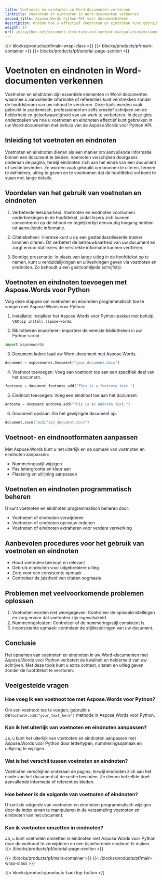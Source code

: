 ```yaml
---
title: Voetnoten en eindnoten in Word-documenten verkennen
linktitle: Voetnoten en eindnoten in Word-documenten verkennen
second_title: Aspose.Words Python-API voor documentbeheer
description: Ontdek hoe u effectief voetnoten en eindnoten kunt gebruiken in Word-documenten met Aspose.Words voor Python. Leer hoe u deze elementen programmatisch kunt toevoegen, aanpassen en beheren.
weight: 14
url: /nl/python-net/document-structure-and-content-manipulation/document-footnotes-endnotes/
---
```


{{< blocks/products/pf/main-wrap-class >}}
{{< blocks/products/pf/main-container >}}
{{< blocks/products/pf/tutorial-page-section >}}

# Voetnoten en eindnoten in Word-documenten verkennen


Voetnoten en eindnoten zijn essentiële elementen in Word-documenten waarmee u aanvullende informatie of referenties kunt verstrekken zonder de hoofdstroom van uw inhoud te verstoren. Deze tools worden vaak gebruikt in academisch, professioneel en zelfs creatief schrijven om de helderheid en geloofwaardigheid van uw werk te verbeteren. In deze gids onderzoeken we hoe u voetnoten en eindnoten effectief kunt gebruiken in uw Word-documenten met behulp van de Aspose.Words voor Python API.

## Inleiding tot voetnoten en eindnoten

Voetnoten en eindnoten dienen als een manier om aanvullende informatie binnen een document te bieden. Voetnoten verschijnen doorgaans onderaan de pagina, terwijl eindnoten zich aan het einde van een document of sectie bevinden. Ze worden vaak gebruikt om bronnen te citeren, termen te definiëren, uitleg te geven en te voorkomen dat de hoofdtekst vol komt te staan met lange details.

## Voordelen van het gebruik van voetnoten en eindnoten

1. Verbeterde leesbaarheid: Voetnoten en eindnoten voorkomen onderbrekingen in de hoofdtekst, zodat lezers zich kunnen concentreren op de inhoud en tegelijkertijd eenvoudig toegang hebben tot aanvullende informatie.

2. Citatiebeheer: Hiermee kunt u op een gestandaardiseerde manier bronnen citeren. Dit verbetert de betrouwbaarheid van uw document en zorgt ervoor dat lezers de verstrekte informatie kunnen verifiëren.

3. Bondige presentatie: In plaats van lange uitleg in de hoofdtekst op te nemen, kunt u verduidelijkingen en uitwerkingen geven via voetnoten en eindnoten. Zo behoudt u een gestroomlijnde schrijfstijl.

## Voetnoten en eindnoten toevoegen met Aspose.Words voor Python

Volg deze stappen om voetnoten en eindnoten programmatisch toe te voegen met Aspose.Words voor Python:

1.  Installatie: Installeer het Aspose.Words voor Python-pakket met behulp van`pip install aspose-words`.

2. Bibliotheken importeren: importeer de vereiste bibliotheken in uw Python-script.
```python
import asposewords
```

3. Document laden: laad uw Word-document met Aspose.Words.
```python
document = asposewords.Document("your_document.docx")
```

4. Voetnoot toevoegen: Voeg een voetnoot toe aan een specifiek deel van het document.
```python
footnote = document.footnote.add("This is a footnote text.")
```

5. Eindnoot toevoegen: Voeg een eindnoot toe aan het document.
```python
endnote = document.endnote.add("This is an endnote text.")
```

6. Document opslaan: Sla het gewijzigde document op.
```python
document.save("modified_document.docx")
```

## Voetnoot- en eindnootformaten aanpassen

Met Aspose.Words kunt u het uiterlijk en de opmaak van voetnoten en eindnoten aanpassen:

- Nummeringsstijl wijzigen
- Pas lettergrootte en kleur aan
- Plaatsing en uitlijning aanpassen

## Voetnoten en eindnoten programmatisch beheren

U kunt voetnoten en eindnoten programmatisch beheren door:

- Voetnoten of eindnoten verwijderen
- Voetnoten of eindnoten opnieuw ordenen
- Voetnoten of eindnoten extraheren voor verdere verwerking

## Aanbevolen procedures voor het gebruik van voetnoten en eindnoten

- Houd voetnoten beknopt en relevant
- Gebruik eindnoten voor uitgebreidere uitleg
- Zorg voor een consistente opmaak
- Controleer de juistheid van citaten nogmaals

## Problemen met veelvoorkomende problemen oplossen

1. Voetnoten worden niet weergegeven: Controleer de opmaakinstellingen en zorg ervoor dat voetnoten zijn ingeschakeld.
2. Nummeringsfouten: Controleer of de nummeringsstijl consistent is.
3. Inconsistente opmaak: controleer de stijlinstellingen van uw document.

## Conclusie

Het opnemen van voetnoten en eindnoten in uw Word-documenten met Aspose.Words voor Python verbetert de kwaliteit en helderheid van uw schrijven. Met deze tools kunt u extra context, citaten en uitleg geven zonder de hoofdtekst te verstoren.

## Veelgestelde vragen

### Hoe voeg ik een voetnoot toe met Aspose.Words voor Python?

 Om een voetnoot toe te voegen, gebruikt u de`footnote.add("your_text_here")` methode in Aspose.Words voor Python.

### Kan ik het uiterlijk van voetnoten en eindnoten aanpassen?

Ja, u kunt het uiterlijk van voetnoten en eindnoten aanpassen met Aspose.Words voor Python door lettertypen, nummeringsopmaak en uitlijning te wijzigen.

### Wat is het verschil tussen voetnoten en eindnoten?

Voetnoten verschijnen onderaan de pagina, terwijl eindnoten zich aan het einde van het document of de sectie bevinden. Ze dienen hetzelfde doel: aanvullende informatie of referenties bieden.

### Hoe beheer ik de volgorde van voetnoten of eindnoten?

U kunt de volgorde van voetnoten en eindnoten programmatisch wijzigen door de index ervan te manipuleren in de verzameling voetnoten en eindnoten van het document.

### Kan ik voetnoten omzetten in eindnoten?

Ja, u kunt voetnoten omzetten in eindnoten met Aspose.Words voor Python door de voetnoot te verwijderen en een bijbehorende eindnoot te maken.
{{< /blocks/products/pf/tutorial-page-section >}}

{{< /blocks/products/pf/main-container >}}
{{< /blocks/products/pf/main-wrap-class >}}

{{< blocks/products/products-backtop-button >}}
